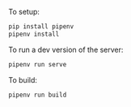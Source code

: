 To setup:

```bash
pip install pipenv
pipenv install
```

To run a dev version of the server:

```bash
pipenv run serve
```

To build:

```bash
pipenv run build
```